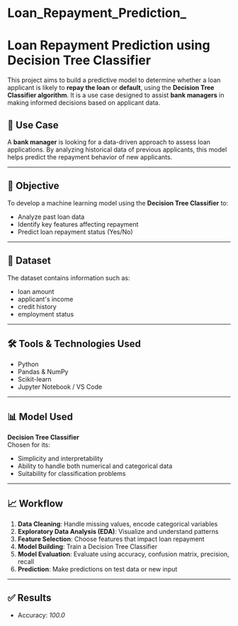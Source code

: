 # Loan_Repayment_Prediction_
# Loan Repayment Prediction using Decision Tree Classifier

This project aims to build a predictive model to determine whether a loan applicant is likely to **repay the loan** or **default**, using the **Decision Tree Classifier algorithm**. It is a use case designed to assist **bank managers** in making informed decisions based on applicant data.

## 📌 Use Case

A **bank manager** is looking for a data-driven approach to assess loan applications. By analyzing historical data of previous applicants, this model helps predict the repayment behavior of new applicants.

---

## 🧠 Objective

To develop a machine learning model using the **Decision Tree Classifier** to:
- Analyze past loan data
- Identify key features affecting repayment
- Predict loan repayment status (Yes/No)

---

## 📂 Dataset

The dataset contains information such as:

- loan amount
- applicant's income
- credit history
- employment status


---

## 🛠️ Tools & Technologies Used

- Python
- Pandas & NumPy
- Scikit-learn
- Jupyter Notebook / VS Code

---

## 📊 Model Used

**Decision Tree Classifier**  
Chosen for its:
- Simplicity and interpretability
- Ability to handle both numerical and categorical data
- Suitability for classification problems

---

## 📈 Workflow

1. **Data Cleaning**: Handle missing values, encode categorical variables
2. **Exploratory Data Analysis (EDA)**: Visualize and understand patterns
3. **Feature Selection**: Choose features that impact loan repayment
4. **Model Building**: Train a Decision Tree Classifier
5. **Model Evaluation**: Evaluate using accuracy, confusion matrix, precision, recall
6. **Prediction**: Make predictions on test data or new input

---

## ✅ Results

- Accuracy: *100.0*
